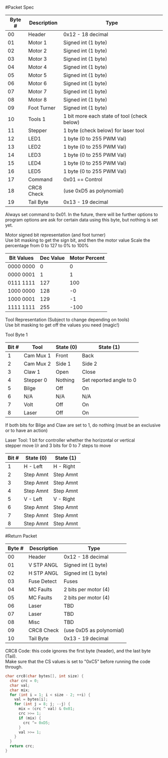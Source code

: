 #Packet Spec

Byte # | Description | Type
-------|-------------|------
  00   |   Header    | 0x12 - 18 decimal
  01   |   Motor 1   | Signed int (1 byte)   
  02   |   Motor 2   | Signed int (1 byte)   
  03   |   Motor 3   | Signed int (1 byte)   
  04   |   Motor 4   | Signed int (1 byte)   
  05   |   Motor 5   | Signed int (1 byte)   
  06   |   Motor 6   | Signed int (1 byte)   
  07   |   Motor 7   | Signed int (1 byte)   
  08   |   Motor 8   | Signed int (1 byte)   
  09   | Foot Turner | Signed int (1 byte)  
  10   |   Tools 1   | 1 bit more each state of tool (check below)  
  11   |   Stepper   | 1 byte (check below) for laser tool  
  12   |    LED1     | 1 byte (0 to 255 PWM Val)  
  13   |    LED2     | 1 byte (0 to 255 PWM Val)  
  14   |    LED3     | 1 byte (0 to 255 PWM Val)  
  15   |    LED4     | 1 byte (0 to 255 PWM Val)  
  16   |    LED5     | 1 byte (0 to 255 PWM Val)  
  17   |   Command   | 0x01 == Control
  18   | CRC8 Check  | (use 0xD5 as polynomial) 
  19   | Tail Byte   | 0x13 - 19 decimal  
  
Always set command to 0x01. In the future, there will be further options to program options are ask for certain data using this byte, but nothing is set yet.  


Motor signed bit representation (and foot turner)  
Use bit masking to get the sign bit, and then the motor value 
Scale the percentage from 0 to 127 to 0% to 100%  

Bit Values | Dec Value | Motor Percent 
-----------|-----------|---------------
0000 0000  |         0 |            0
0000 0001  |         1 |            1
0111 1111  |       127 |          100
1000 0000  |       128 |           -0
1000 0001  |       129 |           -1
1111 1111  |       255 |         -100


Tool Representation (Subject to change depending on tools)  
Use bit masking to get off the values you need (magic!)  

Tool Byte 1  

Bit # |    Tool   | State (0)  | State (1)  
------|-----------|------------|----------  
  1   | Cam Mux 1 |      Front | Back  
  2   | Cam Mux 2 |     Side 1 | Side 2
  3   |  Claw 1   |       Open | Close  
  4   | Stepper 0 |    Nothing | Set reported angle to 0  
  5   |   Bilge   |        Off | On  
  6   |    N/A    |        N/A | N/A  
  7   |   Volt    |        Off | On 
  8   |   Laser   |        Off | On  



If both bits for Bilge and Claw are set to 1, do nothing (must be an exclusive or to have an action)  
   

Laser Tool: 1 bit for controller whether the horizontal or vertical  
stepper move l/r and 3 bits for 0 to 7 steps to move

Bit # | State (0)  | State (1)  
------|------------|----------
  1   | H - Left   | H - Right
  2   | Step Amnt  | Step Amnt
  3   | Step Amnt  | Step Amnt
  4   | Step Amnt  | Step Amnt
  5   | V - Left   | V - Right
  6   | Step Amnt  | Step Amnt
  7   | Step Amnt  | Step Amnt
  8   | Step Amnt  | Step Amnt
  
#Return Packet

Byte # |   Description  | Type
-------|----------------|------
  00   |     Header     | 0x12 - 18 decimal
  01   |   V STP ANGL   | Signed int (1 byte)
  02   |   H STP ANGL   | Signed int (1 byte)   
  03   |   Fuse Detect  | Fuses
  04   |    MC Faults   | 2 bits per motor (4)
  05   |    MC Faults   | 2 bits per motor (4)
  06   |     Laser      | TBD 
  07   |     Laser      | TBD
  08   |     Misc       | TBD
  09   |   CRC8 Check   | (use 0xD5 as polynomial) 
  10   |   Tail Byte    | 0x13 - 19 decimal  

CRC8 Code: this code ignores the first byte (header), and the last byte (Tail).  
Make sure that the CS values is set to "0xC5" before running the code through.

```c
char crc8(char bytes[], int size) {
  char crc = 0;
  char val;
  char mix;
  for (int i = 1; i < size - 2; ++i) {
    val = bytes[i];
    for (int j = 8; j; --j) {
      mix = (crc ^ val) & 0x01;
      crc >>= 1;
      if (mix) {
        crc ^= 0xD5;
      }
      val >>= 1;
    }
  }
  return crc;
}
```
